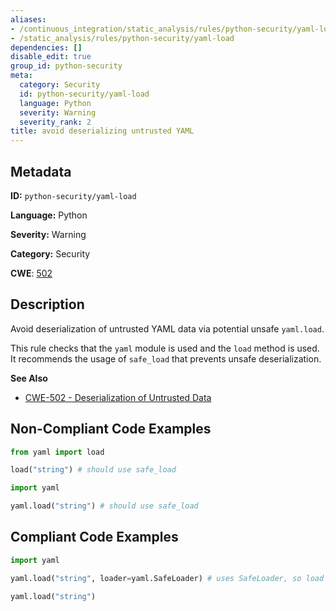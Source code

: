 ```yaml
---
aliases:
- /continuous_integration/static_analysis/rules/python-security/yaml-load
- /static_analysis/rules/python-security/yaml-load
dependencies: []
disable_edit: true
group_id: python-security
meta:
  category: Security
  id: python-security/yaml-load
  language: Python
  severity: Warning
  severity_rank: 2
title: avoid deserializing untrusted YAML
---
```

<!--  SOURCED FROM https://github.com/DataDog/datadog-static-analyzer-rule-docs -->


## Metadata
**ID:** `python-security/yaml-load`

**Language:** Python

**Severity:** Warning

**Category:** Security

**CWE**: [502](https://cwe.mitre.org/data/definitions/502.html)

## Description
Avoid deserialization of untrusted YAML data via potential unsafe `yaml.load`.

This rule checks that the `yaml` module is used and the `load` method is used. It recommends the usage of `safe_load` that prevents unsafe deserialization.

**See Also**

 - [CWE-502 - Deserialization of Untrusted Data](https://cwe.mitre.org/data/definitions/502.html)

## Non-Compliant Code Examples
```python
from yaml import load

load("string") # should use safe_load
```

```python
import yaml

yaml.load("string") # should use safe_load
```

## Compliant Code Examples
```python
import yaml

yaml.load("string", loader=yaml.SafeLoader) # uses SafeLoader, so load is okay
```

```python
yaml.load("string")
```
